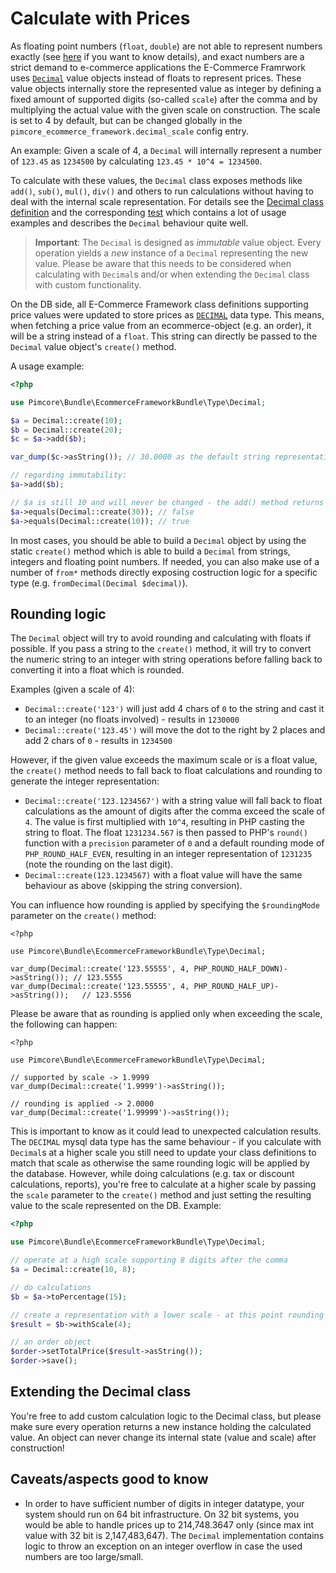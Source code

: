 # Calculate with Prices

As floating point numbers (`float`, `double`) are not able to represent numbers exactly (see [here](http://floating-point-gui.de/)
if you want to know details), and exact numbers are a strict demand to e-commerce applications the E-Commerce Framrwork
uses [`Decimal`](https://github.com/pimcore/pimcore/blob/master/bundles/EcommerceFrameworkBundle/Type/Decimal.php)
value objects instead of floats to represent prices. These value objects internally store the represented value as integer
by defining a fixed amount of supported digits (so-called `scale`) after the comma and by multiplying the actual value
with the given scale on construction. The scale is set to 4 by default, but can be changed globally in the `pimcore_ecommerce_framework.decimal_scale`
config entry.

An example: Given a scale of 4, a `Decimal` will internally represent a number of `123.45` as `1234500` by calculating
`123.45 * 10^4 = 1234500`. 
 
To calculate with these values, the `Decimal` class exposes methods like `add()`, `sub()`, `mul()`, `div()` and others
to run calculations without having to deal with the internal scale representation. For details see the [Decimal class definition](https://github.com/pimcore/pimcore/blob/master/bundles/EcommerceFrameworkBundle/Type/Decimal.php)
and the corresponding [test](https://github.com/pimcore/pimcore/blob/master/tests/ecommerce/Type/DecimalTest.php)
which contains a lot of usage examples and describes the `Decimal` behaviour quite well.

> **Important**: The `Decimal` is designed as *immutable* value object. Every operation yields a *new* instance of a `Decimal`
  representing the new value. Please be aware that this needs to be considered when calculating with `Decimal`s and/or 
  when extending the `Decimal` class with custom functionality.
  
On the DB side, all E-Commerce Framework class definitions supporting price values were updated to store prices as [`DECIMAL`](https://dev.mysql.com/doc/refman/5.7/en/precision-math-decimal-characteristics.html)
data type. This means, when fetching a price value from an ecommerce-object (e.g. an order), it will be a string instead
of a `float`. This string can directly be passed to the `Decimal` value object's `create()` method. 

A usage example:
  
```php
<?php

use Pimcore\Bundle\EcommerceFrameworkBundle\Type\Decimal;

$a = Decimal::create(10);
$b = Decimal::create(20);
$c = $a->add($b);

var_dump($c->asString()); // 30.0000 as the default string representation contains all digits depending on the scale

// regarding immutability:
$a->add($b);

// $a is still 10 and will never be changed - the add() method returns a new object ($c in the example above)
$a->equals(Decimal::create(30)); // false
$a->equals(Decimal::create(10)); // true
```

In most cases, you should be able to build a `Decimal` object by using the static `create()` method which is able to build
a `Decimal` from strings, integers and floating point numbers. If needed, you can also make use of a number of `from*` methods
directly exposing costruction logic for a specific type (e.g. `fromDecimal(Decimal $decimal)`).


## Rounding logic

The `Decimal` object will try to avoid rounding and calculating with floats if possible. If you pass a string to the `create()`
method, it will try to convert the numeric string to an integer with string operations before falling back to converting
it into a float which is rounded.

Examples (given a scale of 4):

* `Decimal::create('123')` will just add 4 chars of `0` to the string and cast it to an integer (no floats involved) - results
  in `1230000`
* `Decimal::create('123.45')` will move the dot to the right by 2 places and add 2 chars of `0` - results in `1234500`

However, if the given value exceeds the maximum scale or is a float value, the `create()` method needs to fall back to 
float calculations and rounding to generate the integer representation:

* `Decimal::create('123.1234567')` with a string value will fall back to float calculations as the amount of digits after
  the comma exceed the scale of `4`. The value is first multiplied with `10^4`, resulting in PHP casting the string to float.
  The float `1231234.567` is then passed to PHP's `round()` function with a `precision` parameter of `0` and a default rounding
  mode of `PHP_ROUND_HALF_EVEN`, resulting in an integer representation of `1231235` (note the rounding on the last digit).
* `Decimal::create(123.1234567)` with a float value will have the same behaviour as above (skipping the string conversion). 

You can influence how rounding is applied by specifying the `$roundingMode` parameter on the `create()` method:

```
<?php

use Pimcore\Bundle\EcommerceFrameworkBundle\Type\Decimal;

var_dump(Decimal::create('123.55555', 4, PHP_ROUND_HALF_DOWN)->asString()); // 123.5555
var_dump(Decimal::create('123.55555', 4, PHP_ROUND_HALF_UP)->asString());   // 123.5556
```

Please be aware that as rounding is applied only when exceeding the scale, the following can happen: 

```
<?php

use Pimcore\Bundle\EcommerceFrameworkBundle\Type\Decimal;

// supported by scale -> 1.9999
var_dump(Decimal::create('1.9999')->asString());

// rounding is applied -> 2.0000
var_dump(Decimal::create('1.99999')->asString());
``` 

This is important to know as it could lead to unexpected calculation results. The `DECIMAL` mysql data type has the same
behaviour - if you calculate with `Decimal`s at a higher scale you still need to update your class definitions to match
that scale as otherwise the same rounding logic will be applied by the database. However, while doing calculations (e.g.
tax or discount calculations, reports), you're free to calculate at a higher scale by passing the `scale` parameter to the
`create()` method and just setting the resulting value to the scale represented on the DB. Example:


```php
<?php

use Pimcore\Bundle\EcommerceFrameworkBundle\Type\Decimal;

// operate at a high scale supporting 8 digits after the comma
$a = Decimal::create(10, 8);

// do calculations
$b = $a->toPercentage(15);

// create a representation with a lower scale - at this point rounding logic will be applied
$result = $b->withScale(4);

// an order object
$order->setTotalPrice($result->asString());
$order->save();
```


## Extending the Decimal class

You're free to add custom calculation logic to the Decimal class, but please make sure every operation returns a new instance
holding the calculated value. An object can never change its internal state (value and scale) after construction!
 

## Caveats/aspects good to know

* In order to have sufficient number of digits in integer datatype, your system should run on 64 bit infrastructure. 
  On 32 bit systems, you would be able to handle prices up to 214,748.3647 only (since max int value with 32 bit is 2,147,483,647).
  The `Decimal` implementation contains logic to throw an exception on an integer overflow in case the used numbers are
  too large/small.
